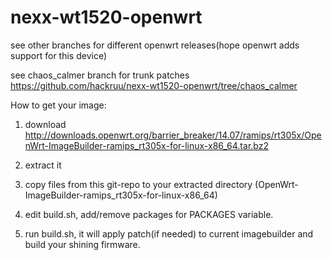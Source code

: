 nexx-wt1520-openwrt
===================

see other branches for different openwrt releases(hope openwrt adds support for this device)

see chaos_calmer branch for trunk patches https://github.com/hackruu/nexx-wt1520-openwrt/tree/chaos_calmer

How to get your image:

1) download http://downloads.openwrt.org/barrier_breaker/14.07/ramips/rt305x/OpenWrt-ImageBuilder-ramips_rt305x-for-linux-x86_64.tar.bz2

2) extract it

3) copy files from this git-repo to your extracted directory (OpenWrt-ImageBuilder-ramips_rt305x-for-linux-x86_64)

4) edit build.sh, add/remove packages for PACKAGES variable.

5) run build.sh, it will apply patch(if needed) to current imagebuilder and build your shining firmware.

